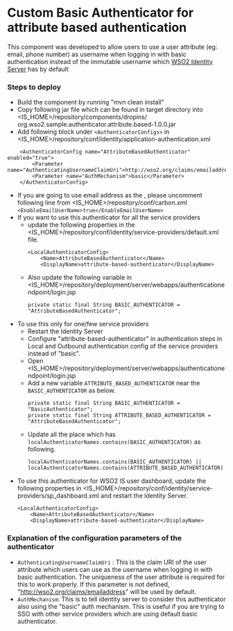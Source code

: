 # Custom Basic Authenticator for attribute based authentication

This component was developed to allow users to use a user attribute (eg: email, phone number) as username when logging in
 with basic authentication instead of the immutable username which [WSO2 Identity Server](https://wso2.com/identity-and-access-management/) has by default

### Steps to deploy
- Build the component by running "mvn clean install"
- Copy following jar file which can be found in target directory into <IS_HOME>/repository/components/dropins/
org.wso2.sample.authenticator.attribute.based-1.0.0.jar
- Add following block under `<AuthenticatorConfigs>` in <IS_HOME>/repository/conf/identity/application-authentication.xml 
```
    <AuthenticatorConfig name="AttributeBasedAuthenticator" enabled="true">
        <Parameter name="AuthenticatingUsernameClaimUri">http://wso2.org/claims/emailaddress</Parameter>
        <Parameter name="AuthMechanism">basic</Parameter>
    </AuthenticatorConfig>
``` 
- If you are going to use email address as the , please uncomment following line from <IS_HOME>/repository/conf/carbon.xml
`<EnableEmailUserName>true</EnableEmailUserName>`
- If you want to use this authenticator for all the service providers
  * update the following properties in the <IS_HOME>/repository/conf/identity/service-providers/default.xml file.
    ```
    <LocalAuthenticatorConfig>
        <Name>AttributeBasedAuthenticator</Name>
        <DisplayName>attribute-based-authenticator</DisplayName>
    ```
  * Also  update the following variable in <IS_HOME>/repository/deployment/server/webapps/authenticationendpoint/login.jsp
    ```
    private static final String BASIC_AUTHENTICATOR = "AttributeBasedAuthenticator";
    ```
- To use this only for one/few service providers
  * Restart the Identity Server
  * Configure "attribute-based-authenticator" in authentication steps in Local and Outbound authentication config of the
 service providers instead of "basic".
  * Open <IS_HOME>/repository/deployment/server/webapps/authenticationendpoint/login.jsp
  * Add a new variable `ATTRIBUTE_BASED_AUTHENTICATOR` near the `BASIC_AUTHENTICATOR` as below.
    ```
    private static final String BASIC_AUTHENTICATOR = "BasicAuthenticator";
    private static final String ATTRIBUTE_BASED_AUTHENTICATOR = "AttributeBasedAuthenticator";
    ```
  * Update all the place which has `localAuthenticatorNames.contains(BASIC_AUTHENTICATOR)` as following.
    ```
    localAuthenticatorNames.contains(BASIC_AUTHENTICATOR) || localAuthenticatorNames.contains(ATTRIBUTE_BASED_AUTHENTICATOR)
    ```
- To use this authenticator for WSO2 IS user dashboard, update the following properties in 
<IS_HOME>/repository/conf/identity/service-providers/sp_dashboard.xml and restart the Identity Server.
    ```
    <LocalAuthenticatorConfig>
        <Name>AttributeBasedAuthenticator</Name>
        <DisplayName>attribute-based-authenticator</DisplayName>
    ```

### Explanation of the configuration parameters of the authenticator
- `AuthenticatingUsernameClaimUri` : This is the claim URI of the user attribute which users can use as the username when
 logging in with basic authentication. The uniqueness of the user attribute is required for this to work properly. If
 this parameter is not defined, "http://wso2.org/claims/emailaddress" will be used by default.
- `AuthMechanism`: This is to tell identity server to consider this authenticator also using the "basic" auth mechanism.
 This is useful if you are trying to SSO with other service providers which are using default basic authenticator.